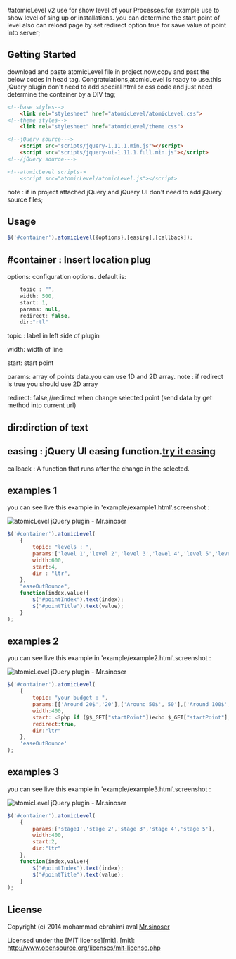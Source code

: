 #atomicLevel v2 
use for show level of your Processes.for example use to show level of sing up or installations. 
you can determine the start point of level also can reload page by set redirect option true for save value of point into server;


## Getting Started
download and paste atomicLevel file in project.now,copy and past the below codes in head tag.
Congratulations,atomicLevel is ready to use.this jQuery plugin don't need to add special html or css code and just need determine the container by a DIV tag;

```html
<!--base styles-->
    <link rel="stylesheet" href="atomicLevel/atomicLevel.css">
<!--theme styles-->
    <link rel="stylesheet" href="atomicLevel/theme.css">

<!--jQuery source--->
    <script src="scripts/jquery-1.11.1.min.js"></script>
    <script src="scripts/jquery-ui-1.11.1.full.min.js"></script>
<!--/jQuery source--->

<!--atomicLevel scripts->
    <script src="atomicLevel/atomicLevel.js"></script>
```
note : if in project attached jQuery and jQuery UI don't need to add jQuery source files;


## Usage

```js
$('#container').atomicLevel({options},[easing],[callback]);
```
#container : Insert location plug
---------------------------------------------------
options: configuration options. default is:
```js
    topic : "",
    width: 500,
    start: 1,
    params: null,
    redirect: false,
    dir:"rtl"
```

topic : label in left side of plugin

width: width of line

start: start point

params: array of points data.you can use 1D and 2D array. note : if redirect is true you should use 2D array

redirect: false,//redirect when change selected point (send data by get method into current url)

dir:dirction of text
---------------------------------------------------
easing : jQuery UI easing function.[try it easing](http://jqueryui.com/easing/) 
---------------------------------------------------
callback : A function that runs after the change in the selected.

## examples 1
you can see live this example in 'example/example1.html'.screenshot :

![atomicLevel jQuery plugin -  Mr.sinoser](https://raw.githubusercontent.com/sinoser/tinyNotice/master/examples/exp1.png)


```js
$('#container').atomicLevel(
    {
        topic: "levels : ",
        params:['level 1','level 2','level 3','level 4','level 5','level 6'],
        width:600,
        start:4,
        dir : "ltr",
    },
    "easeOutBounce",
    function(index,value){
        $("#pointIndex").text(index);
        $("#pointTitle").text(value);
    }
);
```

## examples 2
you can see live this example in 'example/example2.html'.screenshot :

![atomicLevel jQuery plugin -  Mr.sinoser](https://raw.githubusercontent.com/sinoser/tinyNotice/master/examples/exp2.png)


```js
$('#container').atomicLevel(
    {
        topic: "your budget : ",
        params:[['Around 20$','20'],['Around 50$','50'],['Around 100$','100'],['Over 150$','150+']],
        width:400,
        start: <?php if (@$_GET["startPoint"])echo $_GET["startPoint"]; else echo 1; ?>,
        redirect:true,
        dir:"ltr"
    },
    'easeOutBounce'
);
```

## examples 3
you can see live this example in 'example/example3.html'.screenshot :

![atomicLevel jQuery plugin -  Mr.sinoser](https://raw.githubusercontent.com/sinoser/tinyNotice/master/examples/exp3.png)


```js
$('#container').atomicLevel(
    {
        params:['stage1','stage 2','stage 3','stage 4','stage 5'],
        width:400,
        start:2,
        dir:"ltr"
    },
    function(index,value){
        $("#pointIndex").text(index);
        $("#pointTitle").text(value);
    }
);
```

## License
Copyright (c) 2014 mohammad ebrahimi aval [Mr.sinoser](http://sinoser.ir) 

Licensed under the [MIT license][mit].
[mit]: http://www.opensource.org/licenses/mit-license.php
